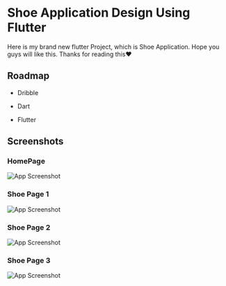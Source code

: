 
# Shoe Application Design Using Flutter

Here is my brand new flutter Project, which is Shoe Application.
Hope you guys will like this.
Thanks for reading this❤️ 


## Roadmap
- Dribble

- Dart

- Flutter


## Screenshots
### HomePage

![App Screenshot](https://github.com/rafipsv/Shoe-UI/blob/master/assets/screenshot/tia7097506624480810491.png?raw=true)

### Shoe Page 1

![App Screenshot](https://github.com/rafipsv/Shoe-UI/blob/master/assets/screenshot/tia4586291710684501834.png?raw=true)

### Shoe Page 2

![App Screenshot](https://github.com/rafipsv/Shoe-UI/blob/master/assets/screenshot/tia3146987181563935286.png?raw=true)

### Shoe Page 3

![App Screenshot](https://github.com/rafipsv/Shoe-UI/blob/master/assets/screenshot/tia8289646445300224417.png?raw=true)


